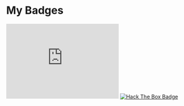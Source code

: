 
<h1>My Badges</h1>

<!-- TryHackMe Badge via iframe -->
<iframe src="https://tryhackme.com/api/v2/badges/public-profile?userPublicId=37405" style="border:none;" width="300" height="200"></iframe>

<a href="https://www.hackthebox.eu/home/users/profile/294234" target="_blank">
    <img src="https://www.hackthebox.eu/badge/image/294234" alt="Hack The Box Badge">
</a>


</body>
</html>
